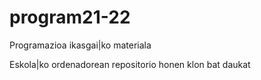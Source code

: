 # program21-22
Programazioa ikasgai|ko materiala

Eskola|ko ordenadorean repositorio honen klon bat daukat

